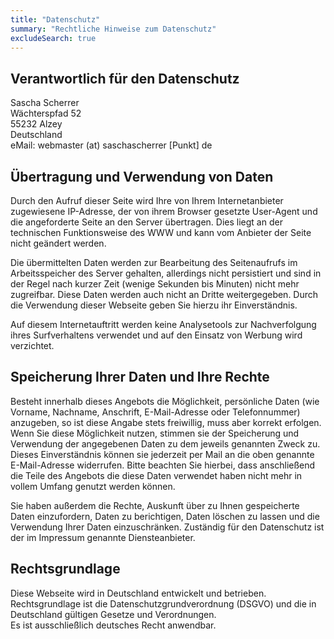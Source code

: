```yaml
---
title: "Datenschutz"
summary: "Rechtliche Hinweise zum Datenschutz"
excludeSearch: true
---
```


## Verantwortlich für den Datenschutz

Sascha Scherrer  
Wächterspfad 52  
55232 Alzey  
Deutschland  
eMail: webmaster (at) saschascherrer [Punkt] de

## Übertragung und Verwendung von Daten

Durch den Aufruf dieser Seite wird Ihre von Ihrem Internetanbieter zugewiesene
IP-Adresse, der von ihrem Browser gesetzte User-Agent und die angeforderte Seite
an den Server übertragen. Dies liegt an der technischen Funktionsweise des WWW
und kann vom Anbieter der Seite nicht geändert werden.

Die übermittelten Daten werden zur Bearbeitung des Seitenaufrufs im Arbeitsspeicher
des Server gehalten, allerdings nicht persistiert und sind in der Regel nach kurzer
Zeit (wenige Sekunden bis Minuten) nicht mehr zugreifbar.
Diese Daten werden auch nicht an Dritte weitergegeben.
Durch die Verwendung dieser Webseite geben Sie hierzu ihr Einverständnis.

Auf diesem Internetauftritt werden keine Analysetools zur Nachverfolgung ihres
Surfverhaltens verwendet und auf den Einsatz von Werbung wird verzichtet.

## Speicherung Ihrer Daten und Ihre Rechte

Besteht innerhalb dieses Angebots die Möglichkeit, persönliche Daten (wie
Vorname, Nachname, Anschrift, E-Mail-Adresse oder Telefonnummer) anzugeben,
so ist diese Angabe stets freiwillig, muss aber korrekt erfolgen. Wenn Sie
diese Möglichkeit nutzen, stimmen sie der Speicherung und Verwendung der
angegebenen Daten zu dem jeweils genannten Zweck zu. Dieses Einverständnis
können sie jederzeit per Mail an die oben genannte E-Mail-Adresse widerrufen.
Bitte beachten Sie hierbei, dass anschließend die Teile des Angebots die
diese Daten verwendet haben nicht mehr in vollem Umfang genutzt werden können.

Sie haben außerdem die Rechte, Auskunft über zu Ihnen gespeicherte Daten
einzufordern, Daten zu berichtigen, Daten löschen zu lassen und die Verwendung
Ihrer Daten einzuschränken. Zuständig für den Datenschutz ist der im
Impressum genannte Diensteanbieter.

## Rechtsgrundlage

Diese Webseite wird in Deutschland entwickelt und betrieben.  
Rechtsgrundlage ist die Datenschutzgrundverordnung (DSGVO) und die
in Deutschland gültigen Gesetze und Verordnungen.  
Es ist ausschließlich deutsches Recht anwendbar.
